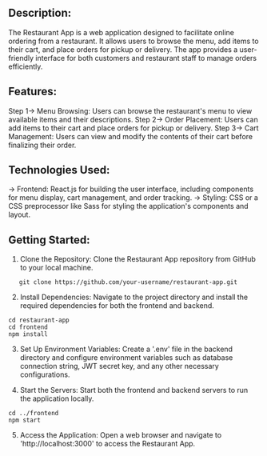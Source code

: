 ## Description:
The Restaurant App is a web application designed to facilitate online ordering from a restaurant. It allows users to browse the menu, add items to their cart, and place orders for pickup or delivery. The app provides a user-friendly interface for both customers and restaurant staff to manage orders efficiently.

## Features:
Step 1-> Menu Browsing: Users can browse the restaurant's menu to view available items and their descriptions.
Step 2-> Order Placement: Users can add items to their cart and place orders for pickup or delivery.
Step 3-> Cart Management: Users can view and modify the contents of their cart before finalizing their order.

## Technologies Used:
-> Frontend: React.js for building the user interface, including components for menu display, cart management, and order tracking.
-> Styling: CSS or a CSS preprocessor like Sass for styling the application's components and layout.

## Getting Started:
1. Clone the Repository: Clone the Restaurant App repository from GitHub to your local machine.
```
   git clone https://github.com/your-username/restaurant-app.git
```
2. Install Dependencies: Navigate to the project directory and install the required dependencies for both the frontend and backend.
```
cd restaurant-app
cd frontend
npm install

```
3. Set Up Environment Variables: Create a '.env' file in the backend directory and configure environment variables such as database connection string, JWT secret key, and any other necessary configurations.

4. Start the Servers: Start both the frontend and backend servers to run the application locally.

```
cd ../frontend
npm start
```

5. Access the Application: Open a web browser and navigate to 'http://localhost:3000' to access the Restaurant App.

